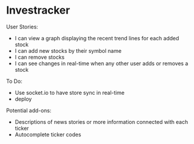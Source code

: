 # Investracker

User Stories:
* I can view a graph displaying the recent trend lines for each added stock
* I can add new stocks by their symbol name
* I can remove stocks
* I can see changes in real-time when any other user adds or removes a stock

To Do:
* Use socket.io to have store sync in real-time
* deploy

Potential add-ons:
* Descriptions of news stories or more information connected with each ticker
* Autocomplete ticker codes

